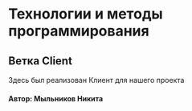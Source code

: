 # Технологии и методы программирования
## Ветка Client
Здесь был реализован Клиент для нашего проекта
#### Автор: Мыльников Никита